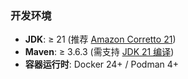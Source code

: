 ### 开发环境
- **JDK**: ≥ 21 (推荐 [Amazon Corretto 21](https://aws.amazon.com/corretto/))
- **Maven**: ≥ 3.6.3 (需支持 [JDK 21 编译](https://maven.apache.org/docs/history.html))
- **容器运行时**: Docker 24+ / Podman 4+
